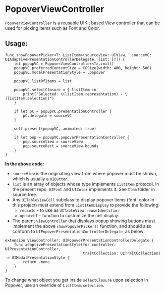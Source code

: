 # PopoverViewController

`PopoverViewController` is a reusable UIKit based View controller that can be used for picking items such as Font and Color.

## Usage:

```
func showPopoverPicker<T: ListItem>(sourceView: UIView,` sourceVC: UIAdaptivePresentationControllerDelegate, list: [T]) {
	let popupVC = PopoverViewController<T>.init()
	popupVC.preferredContentSize = CGSize(width: 400, height: 500)
	popupVC.modalPresentationStyle = .popover

	popupVC.listOfItems = list

	popupVC.selectClosure = { listItem in
		print("Selected: \(listItem.representation) - \(listItem.selection)")
	}

	if let pC = popupVC.presentationController {
		pC.delegate = sourceVC
	}

	self.present(popupVC, animated: true)

	if let pop = popupVC.popoverPresentationController {
		pop.sourceView = sourceView
		pop.sourceRect = sourceView.bounds
	}
}
```

**In the above code:**

- `sourceView` is the originating view from where popover must be shown, which is usually a `UIButton`.
- `list` is an array of objects whose type implements `ListItem` protocol. In the present repo, `UIFont` and `UIColor` implements it. See `Item` folder in source tree.
- Any `UITableViewCell` subclass to display popover items (font, color in this project) must extend from `ListItemDisplay` to provide the following:
  - `reuseId` - to use as `UITableView reuseIdentifier`
  - `updateUI` - function to customize the cell display
- The parent `ViewController` that displays popup showing buttons must implement the above `showPopoverPicker()` function, and should also conform to `UIPopoverPresentationControllerDelegate`, as below:

```
extension ViewController: UIPopoverPresentationControllerDelegate {
	func adaptivePresentationStyle(for controller: UIPresentationController,
								   traitCollection: UITraitCollection) -> UIModalPresentationStyle {
		return .none
	}
}
```

To change what object you get inside `selectClosure` upon selection in Popover, use an override of `ListItem.selection`.

